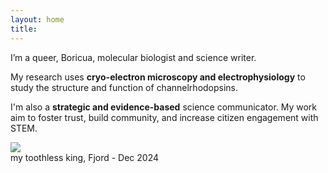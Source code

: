 ```yaml
---
layout: home
title: 
---
```

<div class="about-container">
  <div class="text">
  <p>I’m a queer, Boricua, molecular biologist and science writer.</p>
  <p>My research uses <b>cryo-electron microscopy and electrophysiology</b> to study the structure and function of channelrhodopsins.</p>
  <p>I'm also a <b>strategic and evidence-based</b> science communicator. My work aim to foster trust, build community, and increase citizen engagement with STEM.</p>
  </div>

  <div class="image">
    <img src="https://hltorresvera.github.io/assets/images/profile.png"/>
    <div class="caption">my toothless king, Fjord - Dec 2024</div>
  </div>

</div>
